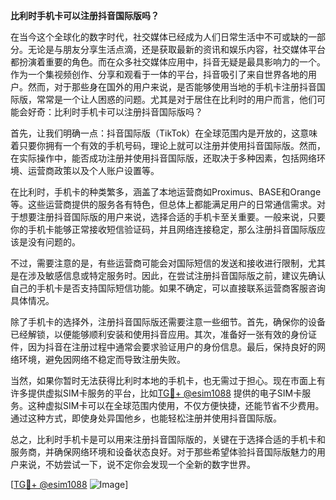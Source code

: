 **比利时手机卡可以注册抖音国际版吗？**

在当今这个全球化的数字时代，社交媒体已经成为人们日常生活中不可或缺的一部分。无论是与朋友分享生活点滴，还是获取最新的资讯和娱乐内容，社交媒体平台都扮演着重要的角色。而在众多社交媒体应用中，抖音无疑是最具影响力的一个。作为一个集视频创作、分享和观看于一体的平台，抖音吸引了来自世界各地的用户。然而，对于那些身在国外的用户来说，是否能够使用当地的手机卡注册抖音国际版，常常是一个让人困惑的问题。尤其是对于居住在比利时的用户而言，他们可能会好奇：比利时手机卡可以注册抖音国际版吗？

首先，让我们明确一点：抖音国际版（TikTok）在全球范围内是开放的，这意味着只要你拥有一个有效的手机号码，理论上就可以注册并使用抖音国际版。然而，在实际操作中，能否成功注册并使用抖音国际版，还取决于多种因素，包括网络环境、运营商政策以及个人账户设置等。

在比利时，手机卡的种类繁多，涵盖了本地运营商如Proximus、BASE和Orange等。这些运营商提供的服务各有特色，但总体上都能满足用户的日常通信需求。对于想要注册抖音国际版的用户来说，选择合适的手机卡至关重要。一般来说，只要你的手机卡能够正常接收短信验证码，并且网络连接稳定，那么注册抖音国际版应该是没有问题的。

不过，需要注意的是，有些运营商可能会对国际短信的发送和接收进行限制，尤其是在涉及敏感信息或特定服务时。因此，在尝试注册抖音国际版之前，建议先确认自己的手机卡是否支持国际短信功能。如果不确定，可以直接联系运营商客服咨询具体情况。

除了手机卡的选择外，注册抖音国际版还需要注意一些细节。首先，确保你的设备已经解锁，以便能够顺利安装和使用抖音应用。其次，准备好一张有效的身份证件，因为抖音在注册过程中通常会要求验证用户的身份信息。最后，保持良好的网络环境，避免因网络不稳定而导致注册失败。

当然，如果你暂时无法获得比利时本地的手机卡，也无需过于担心。现在市面上有许多提供虚拟SIM卡服务的平台，比如[TG💪+ @esim1088](https://t.me/s/esim1088) 提供的电子SIM卡服务。这种虚拟SIM卡可以在全球范围内使用，不仅方便快捷，还能节省不少费用。通过这种方式，即使身处异国他乡，也能轻松注册并使用抖音国际版。

总之，比利时手机卡是可以用来注册抖音国际版的，关键在于选择合适的手机卡和服务商，并确保网络环境和设备状态良好。对于那些希望体验抖音国际版魅力的用户来说，不妨尝试一下，说不定你会发现一个全新的数字世界。

[[TG💪+ @esim1088](https://t.me/s/esim1088) ![Image](https://i.postimg.cc/4NQfJmqS/Snipaste-2025-05-13-00-14-12.png)]